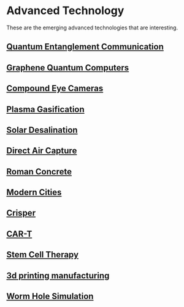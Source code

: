 Advanced Technology
====================

These are the emerging advanced technologies that are interesting. 

[Quantum Entanglement Communication](https://www.nature.com/articles/s41534-022-00520-8 'Quantum Entanglement Communication' )
-------------------------------------------------------------------------------------------------------------------------------

[Graphene Quantum Computers](https://www.graphenea.com/blogs/graphene-news/graphene-for-quantum-computing 'Graphene Quantum Computers')
---------------------------------------------------------------------------------------------------------------------------------------

[Compound Eye Cameras](https://www.nature.com/articles/s41467-022-33072-8 'Compound Eye Cameras')
--------------------------------------------------------------------------------------------------

[Plasma Gasification](https://www.britannica.com/technology/plasma-arc-gasification 'Plasma Gasification')
-----------------------------------------------------------------------------------------------------------

[Solar Desalination](https://wired.me/science/environment/desalination-solar-dome-saudi-arabia-neom/ 'Solar Desalination')
---------------------------------------------------------------------------------------------------------------------------

[Direct Air Capture](https://carbonengineering.com/our-technology/ 'Direct Air Capture')
----------------------------------------------------------------------------------------

[Roman Concrete](https://www.scientificamerican.com/article/ancient-roman-concrete-has-self-healing-capabilities/ 'Roman Concrete')
------------------------------------------------------------------------------------------------------------------------------------

[Modern Cities](https://architizer.com/blog/inspiration/collections/mixed-use-design/ 'Modern Cities')
------------------------------------------------------------------------------------------------------

[Crisper](https://www.nytimes.com/2022/06/27/science/crispr-science-medical-research.html 'Crisper')
-----------------------------------------------------------------------------------------------------

[CAR-T](https://www.mayoclinic.org/departments-centers/car-t-cell-therapy-program/sections/gnc-20405215 'CAR-T')
----------------------------------------------------------------------------------------------------------------

[Stem Cell Therapy](https://stemcellres.biomedcentral.com/ 'Stem Cell Therapy')
-------------------------------------------------------------------------------

[3d printing manufacturing](https://markforged.com/3d-printers '3D Printing Manufacturing')
-------------------------------------------------------------------------------------------

[Worm Hole Simulation](https://www.sciencefocus.com/news/simulation-wormhole-unite-gravity-quantum-theory-physics/ 'Worm Hole Simulation')
-------------------------------------------------------------------------------------------------------------------------------------------



